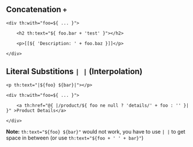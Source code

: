 ## Concatenation `+`
```
<div th:with="foo=${ ... }">

	<h2 th:text="${ foo.bar + 'test' }"></h2>

	<p>[[${ 'Description: ' + foo.baz }]]</p>
	
</div>
```

## Literal Substitions `| |` (Interpolation)
```
<p th:text="|${foo} ${bar}|"></p>

<div th:with="foo=${ ... }">

	<a th:href="@{ |/product/${ foo ne null ? 'details/' + foo : '' }| }" >Product Details</a>
	
</div>
```

**Note:** `th:text="${foo} ${bar}"` would not work, you have to use `| |` to get space in between (or use `th:text="${foo + ' ' + bar}"`)

